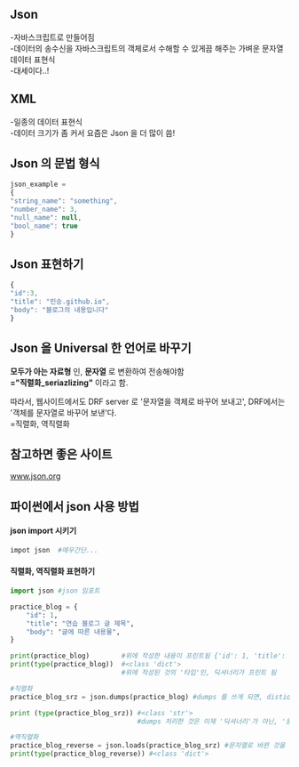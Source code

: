 ## Json 
-자바스크립트로 만들어짐  
-데이터의 송수신을 자바스크립트의 객체로서 수해할 수 있게끔 해주는 가벼운 문자열 데이터 표현식  
-대세이다..!  

## XML
-일종의 데이터 표현식  
-데이터 크기가 좀 커서 요즘은 Json 을 더 많이 씀!  

## Json 의 문법 형식  
```javascript
json_example = 
{
"string_name": "something",
"number_name": 3,
"null_name": null,
"bool_name": true
}
```
## Json 표현하기   
```javascript
{
"id":3,
"title": "민승.github.io",
"body": "블로그의 내용입니다"
}
```

## Json 을 Universal 한 언어로 바꾸기  
**모두가 아는 자료형** 인, **문자열** 로 변환하여 전송해야함  
**="직렬화_seriazlizing"** 이라고 함.  

따라서, 웹사이트에서도 DRF server 로 '문자열을 객체로 바꾸어 보내고', DRF에서는 '객체를 문자열로 바꾸어 보낸'다.  
=직렬화, 역직렬화  

## 참고하면 좋은 사이트  
www.json.org  

## 파이썬에서 json 사용 방법  
#### json import 시키기  

```python  
impot json  #매우간단...
```

#### 직렬화, 역직렬화 표현하기 
```python 
import json #json 임포트

practice_blog = {
    "id": 1,
    "title": "연습 블로그 글 제목",
    "body": "글에 따른 내용물",
}

print(practice_blog)        #위에 작성한 내용이 프린트됨 {'id': 1, 'title': '연습 블로그 글 제목', 'body': '글에 따른 내용물'}
print(type(practice_blog))  #<class 'dict'> 
                            #위에 작성된 것의 '타입'인, 딕셔너리가 프린트 됨 

#직렬화
practice_blog_srz = json.dumps(practice_blog) #dumps 를 쓰게 되면, distionary 타입을 ---> json 문자열로 바꾸어줌 

print (type(practice_blog_srz)) #<class 'str'>
                                #dumps 처리한 것은 이제 '딕셔너리'가 아닌, '문자열'로 프린트됨. 

#역직렬화
practice_blog_reverse = json.loads(practice_blog_srz) #문자열로 바뀐 것을 다시 딕셔너리로 바꾸어줌 
print(type(practice_blog_reverse)) #<class 'dict'>
```





